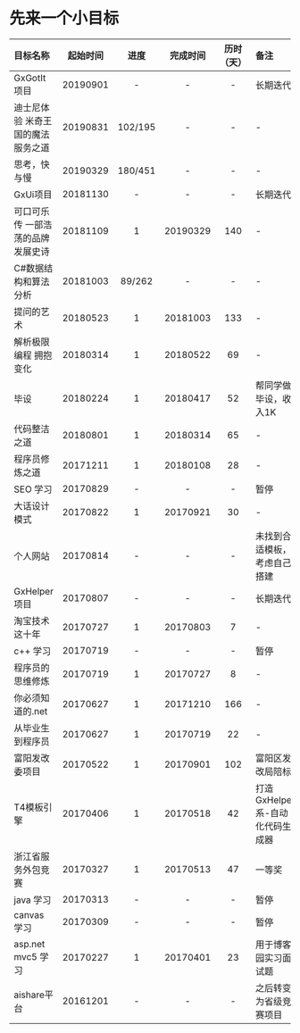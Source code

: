 # 先来一个小目标
|目标名称|起始时间|进度|完成时间|历时（天）|备注|
|:------|:-----:|:----:|:---:|:--:|:-  |
|GxGotIt项目|20190901|-|-|-|长期迭代|
|迪士尼体验 米奇王国的魔法服务之道|20190831|102/195|-|-|-|
|思考，快与慢|20190329|180/451|-|-|-|
|GxUi项目|20181130|-|-|-|长期迭代|
|可口可乐传 一部浩荡的品牌发展史诗|20181109|1|20190329|140|-|
|C#数据结构和算法分析|20181003|89/262|-|-|-|
|提问的艺术|20180523|1|20181003|133|-|
|解析极限编程 拥抱变化|20180314|1|20180522|69|-|
|毕设|20180224|1|20180417|52|帮同学做毕设，收入1K|
|代码整洁之道|20180801|1|20180314|65|-|
|程序员修炼之道|20171211|1|20180108|28|-|
|SEO 学习|20170829|-|-|-|暂停|
|大话设计模式|20170822|1|20170921|30|-|
|个人网站|20170814|-|-|-|未找到合适模板，考虑自己搭建|
|GxHelper项目|20170807|-|-|-|长期迭代|
|淘宝技术这十年|20170727|1|20170803|7|-|
|c++ 学习|20170719|-|-|-|暂停|
|程序员的思维修炼|20170719|1|20170727|8|-|
|你必须知道的.net|20170627|1|20171210|166|-|
|从毕业生到程序员|20170627|1|20170719|22|-|
|富阳发改委项目|20170522|1|20170901|102|富阳区发改局陪标|
|T4模板引擎|20170406|1|20170518|42|打造GxHelper系-自动化代码生成器|
|浙江省服务外包竞赛|20170327|1|20170513|47|一等奖|
|java 学习|20170313|-|-|-|暂停|
|canvas 学习|20170309|-|-|-|暂停|
|asp.net mvc5 学习|20170227|1|20170401|23|用于博客园实习面试题|
|aishare平台|20161201|-|-|-|之后转变为省级竞赛项目|